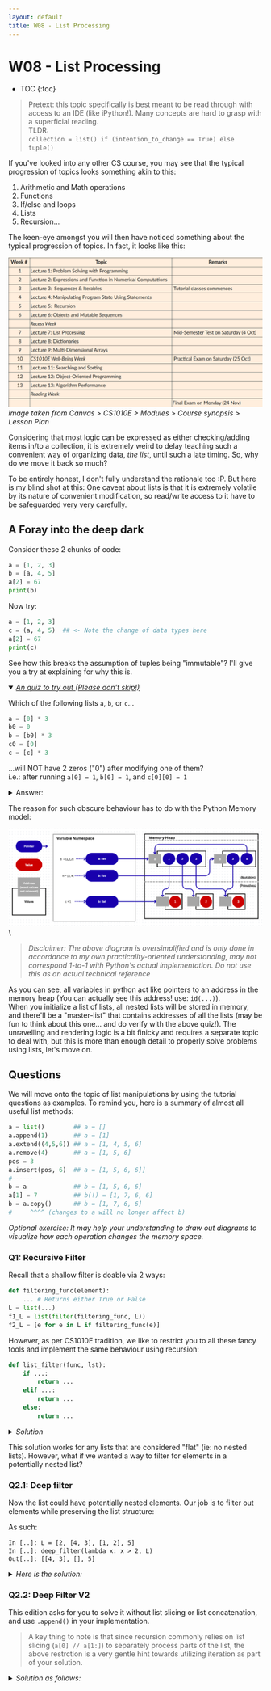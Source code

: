 ```yaml
---
layout: default
title: W08 - List Processing
---
```

# W08 - List Processing

* TOC
{:toc}

> Pretext: this topic specifically is best meant to be read through with access to an IDE (like iPython!). Many concepts are hard to grasp with a superficial reading.\
TLDR:\
`collection = list() if (intention_to_change == True) else tuple()`

If you've looked into any other CS course, you may see that the typical progression of topics looks something akin to this:

1. Arithmetic and Math operations
2. Functions
3. If/else and loops
4. Lists
5. Recursion...

The keen-eye amongst you will then have noticed something about the typical progression of topics. In fact, it looks like this:

![course syllabus](image-1.png)\
_image taken from Canvas > CS1010E > Modules > Course synopsis > Lesson Plan_

Considering that most logic can be expressed as either checking/adding items in/to a collection, it is extremely weird to delay teaching such a convenient way of organizing data, _the list_, until such a late timing. So, why do we move it back so much?

To be entirely honest, I don't fully understand the rationale too :P. But here is my blind shot at this: One caveat about lists is that it is extremely volatile by its nature of convenient modification, so read/write access to it have to be safeguarded very very carefully.

## A Foray into the deep dark

<div class="details-box" markdown="1">

Consider these 2 chunks of code:

```python
a = [1, 2, 3]
b = [a, 4, 5]
a[2] = 67
print(b)
```

Now try:

```python
a = [1, 2, 3]
c = (a, 4, 5)  ## <- Note the change of data types here
a[2] = 67
print(c)
```

See how this breaks the assumption of tuples being "immutable"? I'll give you a try at explaining for why this is.
</div>

<details open>
    <summary ><i><u>An quiz to try out (Please don't skip!)</u></i></summary>
<div class="details-box" markdown="1">

Which of the following lists `a`, `b`, or `c`...

```python
a = [0] * 3
b0 = 0
b = [b0] * 3
c0 = [0]
c = [c] * 3
```

...will NOT have 2 zeros ("0") after modifying one of them?<br>
i.e.: after running `a[0] = 1`, `b[0] = 1`, and `c[0][0] = 1`

<details>
    <summary>Answer:</summary>
    <code>c</code>, it'll be <code>[[1],[1],[1]]</code>
</details>
</div>
</details>

The reason for such obscure behaviour has to do with the Python Memory model:

![alt text](image-2.png)\
>_Disclaimer: The above diagram is oversimplified and is only done in accordance to my own practicality-oriented understanding, may not correspond 1-to-1 with Python's actual implementation. Do not use this as an actual technical reference_

As you can see, all variables in python act like pointers to an address in the memory heap (You can actually see this address! use: `id(...)`).\
When you initialize a list of lists, all nested lists will be stored in memory, and there'll be a "master-list" that contains addresses of all the lists (may be fun to think about this one... and do verify with the above quiz!). The unravelling and rendering logic is a bit finicky and requires a separate topic to deal with, but this is more than enough detail to properly solve problems using lists, let's move on.

## Questions

We will move onto the topic of list manipulations by using the tutorial questions as examples. To remind you, here is a summary of almost all useful list methods:

```python
a = list()        ## a = []
a.append(1)       ## a = [1]
a.extend((4,5,6)) ## a = [1, 4, 5, 6]
a.remove(4)       ## a = [1, 5, 6]
pos = 3
a.insert(pos, 6)  ## a = [1, 5, 6, 6]]
#------
b = a             ## b = [1, 5, 6, 6]
a[1] = 7          ## b(!) = [1, 7, 6, 6]
b = a.copy()      ## b = [1, 7, 6, 6] 
#     ^^^^ (changes to a will no longer affect b)
```

_Optional exercise: It may help your understanding to draw out diagrams to visualize how each operation changes the memory space._

### Q1: Recursive Filter

Recall that a shallow filter is doable via 2 ways:

```python
def filtering_func(element):
    ... # Returns either True or False
L = list(...)
f1_L = list(filter(filtering_func, L))
f2_L = [e for e in L if filtering_func(e)]
```

However, as per CS1010E tradition, we like to restrict you to all these fancy tools and implement the same behaviour using recursion:

```python
def list_filter(func, lst):
    if ...:
        return ...
    elif ...:
        return ...
    else:
        return ...
```

<details>
    <summary ><i>Solution</i></summary>
<div class="details-box" markdown="1">

```python
def list_filter(func, lst):
    if not lst: ## Base Case/Stop Cond.: Empty list 
        return []

    ## Include element in return list if func(element) satisfied
    if func(lst[0]): 
        return [ lst[0] ] + list_filter(func, lst[1:])
    ## Otherwise not
    else:
        return list_filter(func, lst[1:])
```

</div>
</details>

This solution works for any lists that are considered "flat" (ie: no nested lists). However, what if we wanted a way to filter for elements in a potentially nested list?

### Q2.1: Deep filter

Now the list could have potentially nested elements. Our job is to filter out elements while preserving the list structure:

As such:

```shell
In [..]: L = [2, [4, 3], [1, 2], 5]
In [..]: deep_filter(lambda x: x > 2, L)
Out[..]: [[4, 3], [], 5]
```

<details>
    <summary ><i>Here is the solution:</i></summary>
<div class="details-box" markdown="1">

```python
def deep_filter(func, lst):
    ## Base Case/Stop Cond: Empty List
    if not lst:
        return []
    
    ## If element is not a list, process it as usual
    if type(lst[0]) != list:
        if func(lst[0]):
            return [lst[0]] + deep_filter(func, lst[1:])
        else:
            return deep_filter(func, lst[1:])
    ## If element is a list, nest the processing
    else:
        return [deep_filter(func, lst[0])] + deep_filter(func, lst[1:])

```

</div>
</details>

### Q2.2: Deep Filter V2

This edition asks for you to solve it without list slicing or list concatenation, and use `.append()` in your implementation.

> A key thing to note is that since recursion commonly relies on list slicing (`a[0] // a[1:]`) to separately process parts of the list, the above restrction is a very gentle hint towards utilizing iteration as part of your solution.

<details>
    <summary ><i>Solution as follows:</i></summary>
<div class="details-box" markdown="1">

```python
def deep_filter(func, lst):
    result = []
    
    for elem in lst:
        if type(elem) != list:
            if func(elem):
                result.append(elem)
        ## If element is a list, nest the processing
        else:
            result.append(deep_filter(func, elem))

    return result
```

</div>
</details>
